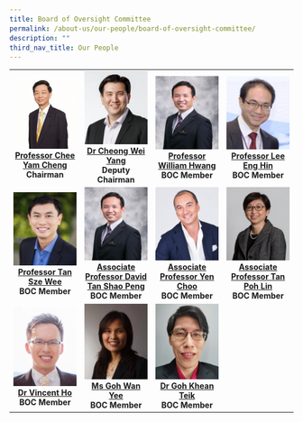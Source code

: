 ```yaml
---
title: Board of Oversight Committee
permalink: /about-us/our-people/board-of-oversight-committee/
description: ""
third_nav_title: Our People
---
```

<table>
	<tbody>
		<tr>
			<td width="25%">
					<img src="/images/Biography/Board%20of%20Oversight%20Committee/professor-chee-yam-cheng.jpg">
					<a href="/biography/board-of-oversight-committee/professor-chee-yam-cheng/" target="_blank">
				<div align="center"><b>Professor Chee Yam Cheng</b></div>
				</a>
				<div align="center"><b>Chairman</b></div>
			</td>
			<td width="25%">
					<img src="/images/Biography/Board%20of%20Oversight%20Committee/dr%20cheong%20wei%20yang.jpg">
				<a href="/biography/board-of-oversight-committee/dr-cheong-wei-yang/" target="_blank">
				<div align="center"><b>Dr Cheong Wei Yang</b></div>
				</a>
				<div align="center"><b>Deputy Chairman</b></div>
			</td>
			<td width="25%">
					<img src="/images/Biography/Board%20of%20Oversight%20Committee/professor%20william%20hwang.jpg">
				<a href="/biography/board-of-oversight-committee/professor-william-hwang/" target="_blank">
				<div align="center"><b>Professor William Hwang</b></div>
				</a>
				<div align="center"><b>BOC Member</b></div>
			</td>
			<td width="25%">
					<img src="/images/Biography/Board%20of%20Oversight%20Committee/associate%20professor%20david%20tan%20shao%20peng.jpg">
				<a href="/biography/board-of-oversight-committee/professor-lee-eng-hin/" target="_blank">
				<div align="center"><b>Professor Lee Eng Hin</b></div>
				</a>
					<div align="center"><b>BOC Member</b></div>
			</td>
		</tr>
		<tr> <!-- Row 2 -->
			<td width="25%">
					<img src="/images/Biography/Board%20of%20Oversight%20Committee/professor%20tan%20sze%20wee.jpg">
				<a href="/biography/board-of-oversight-committee/professor-tan-sze-wee/" target="_blank">
				<div align="center"><b>Professor Tan Sze Wee</b></div>
				</a>
					<div align="center"><b>BOC Member</b></div>
			</td>
			<td width="25%">
					<img src="/images/Biography/Board%20of%20Oversight%20Committee/professor%20william%20hwang.jpg">
				<a href="/biography/board-of-oversight-committee/professor-david-tan-shao-peng/" target="_blank">
				<div align="center"><b>Associate Professor David Tan Shao Peng</b></div>
				</a>
				<div align="center"><b>BOC Member</b></div>
			</td>
			<td width="25%">
					<img src="/images/Biography/Board%20of%20Oversight%20Committee/associate%20professor%20yen%20choo%20associate%20professor%20yen%20choo.jpg">
				<a href="/biography/board-of-oversight-committee/associate-professor-yan-choo/" target="_blank">
				<div align="center"><b>Associate Professor Yen Choo</b></div>
				</a>
				<div align="center"><b>BOC Member</b></div>
			</td>
			<td width="25%">
					<img src="/images/Biography/Board%20of%20Oversight%20Committee/associate%20professor%20tan%20poh%20lin.jpg">
				<a href="/biography/board-of-oversight-committee/associate-professor-tan-poh-lin/" target="_blank">
				<div align="center"><b>Associate Professor Tan Poh Lin</b></div>
				</a>
				<div align="center"><b>BOC Member</b></div>
			</td>
		</tr>
		<tr> <!-- Row 3 -->
			<td width="25%">
					<img src="/images/Biography/Board%20of%20Oversight%20Committee/dr-vincent-ho.jpg">
				<a href="/biography/board-of-oversight-committee/dr-vincent-ho/" target="_blank">
				<div align="center"><b>Dr Vincent Ho</b></div>
				</a>
					<div align="center"><b>BOC Member</b></div>
			</td>
			<td width="25%">
					<img src="/images/Biography/Board%20of%20Oversight%20Committee/ms%20goh%20wan%20yee.jpg">
				<a href="/biography/board-of-oversight-committee/ms-goh-wan-yee/" target="_blank">
				<div align="center"><b>Ms Goh Wan Yee</b></div>
				</a>
				<div align="center"><b>BOC Member</b></div>
			</td>
			<td width="25%">
					<img src="/images/Biography/Board%20of%20Oversight%20Committee/dr%20goh%20khean%20teik.jpg">
				<a href="/biography/board-of-oversight-committee/ms-goh-wan-yee/" target="_blank">
				<div align="center"><b>Dr Goh Khean Teik</b></div>
				</a>
				<div align="center"><b>BOC Member</b></div>
			</td>
		</tr>	
	</tbody>
</table>

